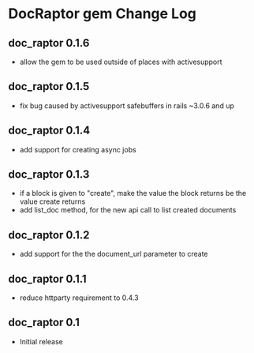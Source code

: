 # DocRaptor gem Change Log

## doc_raptor 0.1.6
* allow the gem to be used outside of places with activesupport

## doc_raptor 0.1.5
* fix bug caused by activesupport safebuffers in rails ~3.0.6 and up

## doc_raptor 0.1.4
* add support for creating async jobs

## doc_raptor 0.1.3
* if a block is given to "create", make the value the block returns be the
  value create returns
* add list_doc method, for the new api call to list created documents

## doc_raptor 0.1.2
* add support for the the document_url parameter to create

## doc_raptor 0.1.1
* reduce httparty requirement to 0.4.3

## doc_raptor 0.1
* Initial release
